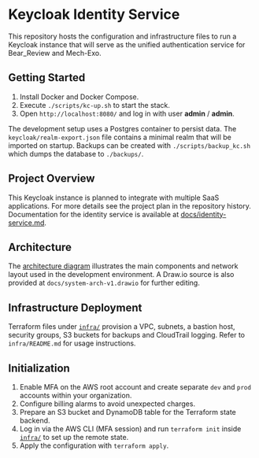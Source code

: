 # Keycloak Identity Service

This repository hosts the configuration and infrastructure files to run a Keycloak instance that will serve as the unified authentication service for Bear_Review and Mech-Exo.

## Getting Started

1. Install Docker and Docker Compose.
2. Execute `./scripts/kc-up.sh` to start the stack.
3. Open `http://localhost:8080/` and log in with user **admin** / **admin**.

The development setup uses a Postgres container to persist data. The `keycloak/realm-export.json` file contains a minimal realm that will be imported on startup.
Backups can be created with `./scripts/backup_kc.sh` which dumps the database to `./backups/`.

## Project Overview

This Keycloak instance is planned to integrate with multiple SaaS applications. For more details see the project plan in the repository history.
Documentation for the identity service is available at [docs/identity-service.md](docs/identity-service.md).

## Architecture

The [architecture diagram](docs/architecture.md) illustrates the main components and network layout used in the development environment. A Draw.io source is also provided at `docs/system-arch-v1.drawio` for further editing.


## Infrastructure Deployment

Terraform files under [`infra/`](infra/) provision a VPC, subnets, a bastion host, security groups, S3 buckets for backups and CloudTrail logging. Refer to `infra/README.md` for usage instructions.

## Initialization

1. Enable MFA on the AWS root account and create separate `dev` and `prod` accounts within your organization.
2. Configure billing alarms to avoid unexpected charges.
3. Prepare an S3 bucket and DynamoDB table for the Terraform state backend.
4. Log in via the AWS CLI (MFA session) and run `terraform init` inside [`infra/`](infra/) to set up the remote state.
5. Apply the configuration with `terraform apply`.

